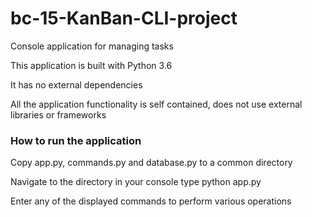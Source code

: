 # bc-15-KanBan-CLI-project

Console application for managing tasks

This application is built with Python 3.6

It has no external dependencies

All the application functionality is self contained, 
does not use external libraries or frameworks

### How to run the application ###
Copy app.py, commands.py and database.py to a common directory

Navigate to the directory in your console
type python app.py

Enter any of the displayed commands to perform various operations

